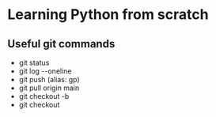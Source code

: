 # Learning Python from scratch

## Useful git commands
- git status
- git log --oneline
- git push (alias: gp)
- git pull origin main
- git checkout -b <new-branch-name>
- git checkout <some-other-branch>

